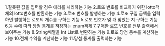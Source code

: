 1.잘못된 값을 입력할 경우 에러를 처리하는 기능
2.로또 번호를 비교하기 위한 lotto객체의 lotto번호를 반환하는 기능
3.로또 번호를 발행하는 기능
4.로또 구입 금액을 입력하면 발행하는 로또의 개수를 구하는 기능
5.로또 번호가 몇 개 맞았는 지 구하는 기능
6.등 수에 따라 당첨 통계를 저장하는 enum객체
7.구매한 로또 번호를 전부 출력해서 보여주는 기능
8.String배열을 Int List로 변환하는 기능
9.로또 당첨 등수를 계산하는 기능
10.전체 수익을 계산하는 기능
11.당첨 통계를 출력하는 기능
